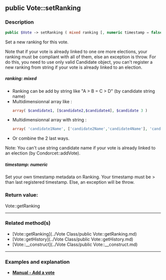 ## public Vote::setRanking

### Description    

```php
public $Vote -> setRanking ( mixed ranking [, numeric timestamp = false] )
```

Set a new ranking for this vote.

Note that if your vote is already linked to one ore more elections, your ranking must be compliant with all of them, else an exception is throw. For do this, you need to use only valid Candidate object, you can't register a new ranking from string if your vote is already linked to an election.    


##### **ranking:** *mixed*   
* Ranking can be add by string like "A > B = C > D" (by candidate string name)
* Multidimensionnal array like :
   ```php
   array( $candidate1, [$candidate2,$candidate4], $candidate 3 )
   ```
* Multidimensionnal array with string :
   ```php
   array( 'candidate1Name', ['candidate2Name','candidate4Name'], 'candidate3Name' )
   ```
* Or combine the 2 last ways.

Note: You can't use string candidate name if your vote is already linked to an election (by Condorcet::addVote).    



##### **timestamp:** *numeric*   
Set your own timestamp metadata on Ranking. Your timestamp must be > than last registered timestamp. Else, an exception will be throw.    



### Return value:   

Vote::getRanking


---------------------------------------

### Related method(s)      

* [Vote::getRanking](../Vote Class/public Vote::getRanking.md)    
* [Vote::getHistory](../Vote Class/public Vote::getHistory.md)    
* [Vote::__construct](../Vote Class/public Vote::__construct.md)    

---------------------------------------

### Examples and explanation

* **[Manual - Add a vote](https://github.com/julien-boudry/Condorcet/wiki/II-%23-B.-Vote-management-%23-1.-Add-Vote)**    
